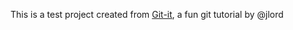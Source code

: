 This is a test project created from [Git-it](https://github.com/jlord/git-it-electron), a fun git tutorial by @jlord
